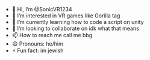 - 👋 Hi, I’m @SonicVR1234
- 👀 I’m interested in VR games like Gorilla tag
- 🌱 I’m currently learning how to code a script on unity
- 💞️ I’m looking to collaborate on idk what that means
- 📫 How to reach me call me bbg
- 😄 Pronouns: he/him
- ⚡ Fun fact: im jewish

<!---
SonicVR1234/SonicVR1234 is a ✨ special ✨ repository because its `README.md` (this file) appears on your GitHub profile.
You can click the Preview link to take a look at your changes.
--->
